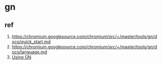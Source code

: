 # gn


## ref

1. https://chromium.googlesource.com/chromium/src/+/master/tools/gn/docs/quick_start.md
2. https://chromium.googlesource.com/chromium/src/+/master/tools/gn/docs/language.md
3. [Using GN](https://docs.google.com/presentation/d/15Zwb53JcncHfEwHpnG_PoIbbzQ3GQi_cpujYwbpcbZo/edit#slide=id.g119d702868_0_12)
